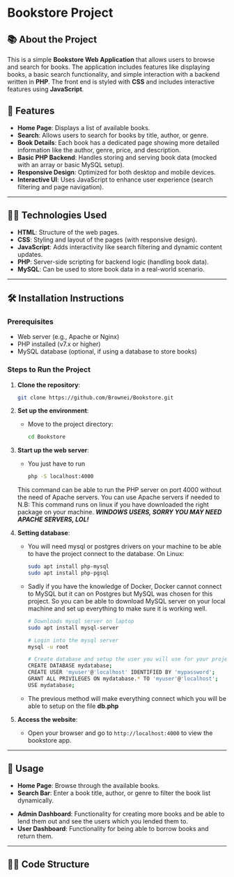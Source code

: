 # Bookstore Project

## 📚 About the Project

This is a simple **Bookstore Web Application** that allows users to browse and search for books. The application includes features like displaying books, a basic search functionality, and simple interaction with a backend written in **PHP**. The front end is styled with **CSS** and includes interactive features using **JavaScript**.

## 🚀 Features

- **Home Page**: Displays a list of available books.
- **Search**: Allows users to search for books by title, author, or genre.
- **Book Details**: Each book has a dedicated page showing more detailed information like the author, genre, price, and description.
- **Basic PHP Backend**: Handles storing and serving book data (mocked with an array or basic MySQL setup).
- **Responsive Design**: Optimized for both desktop and mobile devices.
- **Interactive UI**: Uses JavaScript to enhance user experience (search filtering and page navigation).

---

## 🧑‍💻 Technologies Used

- **HTML**: Structure of the web pages.
- **CSS**: Styling and layout of the pages (with responsive design).
- **JavaScript**: Adds interactivity like search filtering and dynamic content updates.
- **PHP**: Server-side scripting for backend logic (handling book data).
- **MySQL**: Can be used to store book data in a real-world scenario.

---

## 🛠️ Installation Instructions

### Prerequisites
- Web server (e.g., Apache or Nginx)
- PHP installed (v7.x or higher)
- MySQL database (optional, if using a database to store books)

### Steps to Run the Project

1. **Clone the repository**:
    ```bash
    git clone https://github.com/Brownei/Bookstore.git
    ```

2. **Set up the environment**:
   - Move to the project directory:
     ```bash
     cd Bookstore
     ```

3. **Start up the web server**:
   - You just have to run 
        ```bash 
        php -S localhost:4000
        ```
    This command can be able to run the PHP server on port 4000 without the need of Apache servers.
    You can use Apache servers if needed to 
    N.B: This command runs on linux if you have downloaded the right package on your machine.
    ***WINDOWS USERS, SORRY YOU MAY NEED APACHE SERVERS, LOL!***

4. **Setting database**:
    - You will need mysql or postgres drivers on your machine to be able to have the project connect to the database. 
    On Linux:
        ```bash
        sudo apt install php-mysql
        sudo apt install php-pgsql
        ```
    - Sadly if you have the knowledge of Docker, Docker cannot connect to MySQL but it can on Postgres but MySQL was chosen for this project. So you can be able to download MySQL server on your local machine and set up everything to make sure it is working well. 
        ```bash
        # Downloads mysql server on laptop
        sudo apt install mysql-server 

        # Login into the mysql server
        mysql -u root

        # Create database and setup the user you will use for your project
        CREATE DATABASE mydatabase;
        CREATE USER 'myuser'@'localhost' IDENTIFIED BY 'mypassword';
        GRANT ALL PRIVILEGES ON mydatabase.* TO 'myuser'@'localhost';
        USE mydatabase;
        ```
    - The previous method will make everything connect which you will be able to setup on the file **db.php**


6. **Access the website**:
   - Open your browser and go to `http://localhost:4000` to view the bookstore app.

---

## 🔧 Usage

- **Home Page**: Browse through the available books.
- **Search Bar**: Enter a book title, author, or genre to filter the book list dynamically.
<!--- **Book Details**: Click on a book to view detailed information.-->
- **Admin Dashboard**: Functionality for creating more books and be able to lend them out and see the users which you lended them to.
- **User Dashboard**: Functionality for being able to borrow books and return them.

---

## 🧑‍💻 Code Structure


